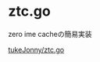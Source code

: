 # ztc.go
zero ime cacheの簡易実装

[tukeJonny/ztc.go](https://gist.github.com/tukeJonny/db9aa5fdd066e095904aae0880f913fd)